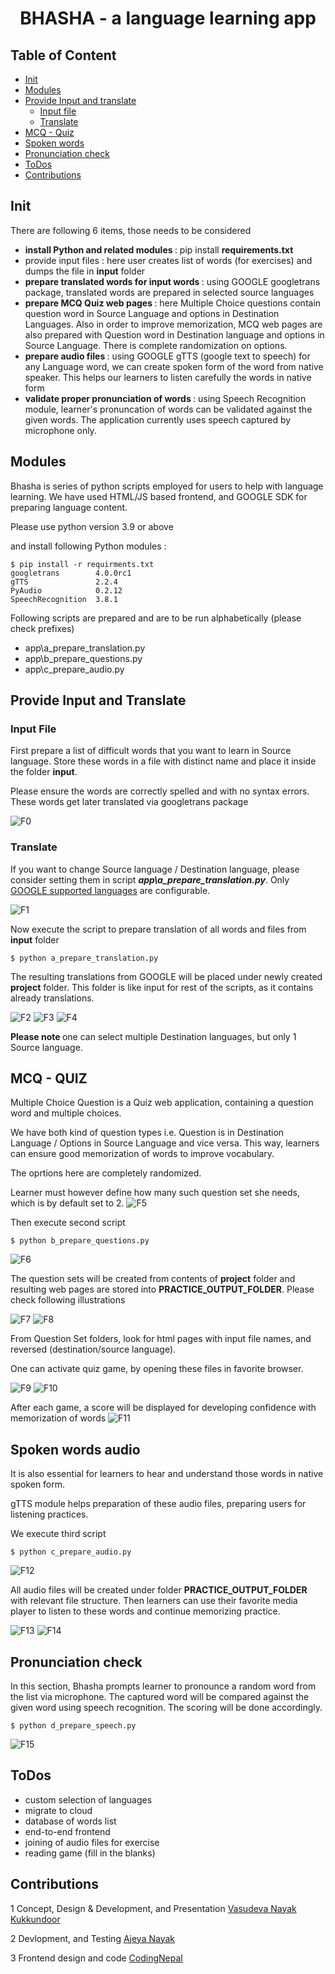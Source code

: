 <h1 align="Center"> BHASHA - a language learning app</h1>

## Table of Content

* [Init](#init)
* [Modules](#modules)
* [Provide Input and translate ](#input)
    + [Input file](#ipfile)
    + [Translate](#trans)
* [MCQ - Quiz](#mcq)
* [Spoken words](#audio)
* [Pronunciation check](#pronounce)
* [ToDos](#todo)
* [Contributions](#contributions)

## <a name="init"></a> Init

There are following 6 items, those needs to be considered

* <b> install Python and related modules </b> : pip install  <b> requirements.txt </b>
* provide input files : here user creates list of words (for exercises) and dumps the file in <b>input</b> folder
* <b> prepare translated words for input words </b>: using GOOGLE googletrans package, translated words are prepared in selected source languages
* <b> prepare MCQ Quiz web pages </b>: here Multiple Choice questions contain question word in Source Language and options in Destination Languages. Also in order to improve memorization, MCQ web pages are also prepared with Question word in Destination language and options in Source Language. There is complete randomization on options.
* <b> prepare audio files </b>: using GOOGLE gTTS (google text to speech) for any  Language word, we can create spoken form of the word from native speaker. This helps our learners to listen carefully the words in native form
* <b> validate proper pronunciation of words </b>: using Speech Recognition module, learner's pronuncation of words can be validated against the given words. The application currently uses speech captured by microphone only.

## <a name="modules"></a> Modules

Bhasha is series of python scripts employed for users to help with language learning. 
We have used HTML/JS based frontend, and GOOGLE SDK for preparing language content. 


Please use python version 3.9 or above

and install following Python modules :

```shell
$ pip install -r requirments.txt
googletrans        4.0.0rc1
gTTS               2.2.4
PyAudio            0.2.12
SpeechRecognition  3.8.1
```
Following scripts are prepared and are to be run alphabetically (please check prefixes)

* app\a_prepare_translation.py
* app\b_prepare_questions.py
* app\c_prepare_audio.py


## <a name="input"></a> Provide Input and Translate

### <a name="ipfile"></a> Input File<br />

First prepare a list of difficult words that you want to learn in Source language. Store these words in a file with distinct name and place it inside the folder <b>input</b>.

Please ensure the words are correctly spelled and with no syntax errors. These words get later translated via googletrans package

![F0](../images/0_input_file.png)

### <a name="trans"></a> Translate <br />

If you want to change Source language / Destination language, please consider setting them in script <i><b>app\a_prepare_translation.py</i></b>. Only [GOOGLE supported languages](https://cloud.google.com/translate/docs/languages) are configurable.

![F1](../images/1_select_language.png)

Now execute the script to prepare translation of all words and files from <b>input</b> folder

```shell
$ python a_prepare_translation.py
```

The resulting translations from GOOGLE will be placed under newly created <b>project</b> folder. This folder is like input for rest of the scripts, as it contains already translations.

![F2](../images/2_prepare_translation.png)
![F3](../images/3_prepare_translation.png)
![F4](../images/4_translated.png)

<b>Please note </b> one can select multiple Destination languages, but only 1 Source language.

## <a name="mcq"></a> MCQ - QUIZ

Multiple Choice Question is a Quiz web application, containing a question word and multiple choices. 

We have both kind of question types i.e. Question is in Destination Language / Options in Source Language and vice versa. This way, learners can ensure good memorization of words to improve vocabulary.

The oprtions here are completely randomized.

Learner must however define how many such question set she needs, which is by default set to 2. 
![F5](../images/5_practice_set_numbers.png)

Then execute second script

```shell
$ python b_prepare_questions.py
```
![F6](../images/5_prep_mcq.png)

 The question sets will be created from contents of <b>project</b> folder and resulting web pages are stored into <b>PRACTICE_OUTPUT_FOLDER</b>. Please check following illustrations

![F7](../images/6_practice_folders.png)
![F8](../images/7_practice_set_files.png)

From Question Set folders, look for html pages with input file names, and reversed (destination/source language). 

One can activate quiz game, by opening these files in favorite browser.

![F9](../images/8_mcq_p.png)
![F10](../images/9_mcq_r_p.png)

After each game, a score will be displayed for developing confidence with memorization of words
![F11](../images/10_mcq_result.png)

## <a name="audio"></a> Spoken words audio

It is also essential for learners to hear and understand those words in native spoken form.

gTTS module helps preparation of these audio files, preparing users for listening practices.

We execute third script 

```shell
$ python c_prepare_audio.py
```
![F12](../images/11_prepare_audio.png)

All audio files will be created under folder  <b>PRACTICE_OUTPUT_FOLDER</b> with relevant file structure. Then learners can use their favorite media player to listen to these words and continue memorizing practice.

![F13](../images/12_location_audio.png)
![F14](../images/13_play_audio.png)

## <a name="pronounce"></a> Pronunciation check

In this section, Bhasha prompts learner to pronounce a random word from the list via microphone. The captured word will be compared against the given word using speech recognition. The scoring will be done accordingly.

```shell
$ python d_prepare_speech.py
```
![F15](../images/14_pronunciation_check.png)


## <a name="todo"></a> ToDos
* custom selection of languages
* migrate to cloud 
* database of words list
* end-to-end frontend 
* joining of audio files for exercise
* reading game (fill in the blanks)


## <a name="contribution"></a> Contributions
1 Concept, Design & Development, and Presentation [Vasudeva Nayak Kukkundoor](https://www.linkedin.com/in/vasudeva-nayak-kukkundoor-04183816/) 

2 Devlopment, and Testing [Ajeya Nayak](https://www.linkedin.com/in/ajeya-nayak-34801766/)

3 Frontend design and code [CodingNepal](https://dev.to/codingnepal/create-a-quiz-app-with-timer-using-html-css-javascript-55lf)